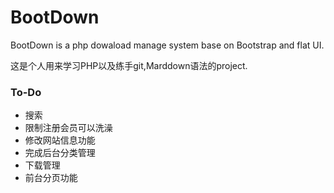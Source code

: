 # BootDown #

BootDown is a php dowaload manage system base on Bootstrap and flat UI.

这是个人用来学习PHP以及练手git,Marddown语法的project.
### To-Do ###

* 搜索
* 限制注册会员可以洗澡
* 修改网站信息功能
* 完成后台分类管理
* 下载管理
* 前台分页功能
 

 